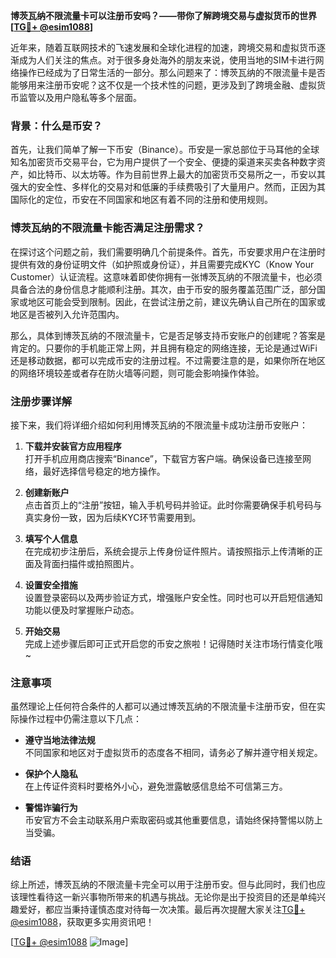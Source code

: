 **博茨瓦纳不限流量卡可以注册币安吗？——带你了解跨境交易与虚拟货币的世界[[TG💪+ @esim1088](https://t.me/s/esim1088)]**

近年来，随着互联网技术的飞速发展和全球化进程的加速，跨境交易和虚拟货币逐渐成为人们关注的焦点。对于很多身处海外的朋友来说，使用当地的SIM卡进行网络操作已经成为了日常生活的一部分。那么问题来了：博茨瓦纳的不限流量卡是否能够用来注册币安呢？这不仅是一个技术性的问题，更涉及到了跨境金融、虚拟货币监管以及用户隐私等多个层面。

### 背景：什么是币安？

首先，让我们简单了解一下币安（Binance）。币安是一家总部位于马耳他的全球知名加密货币交易平台，它为用户提供了一个安全、便捷的渠道来买卖各种数字资产，如比特币、以太坊等。作为目前世界上最大的加密货币交易所之一，币安以其强大的安全性、多样化的交易对和低廉的手续费吸引了大量用户。然而，正因为其国际化的定位，币安在不同国家和地区有着不同的注册和使用规则。

### 博茨瓦纳的不限流量卡能否满足注册需求？

在探讨这个问题之前，我们需要明确几个前提条件。首先，币安要求用户在注册时提供有效的身份证明文件（如护照或身份证），并且需要完成KYC（Know Your Customer）认证流程。这意味着即使你拥有一张博茨瓦纳的不限流量卡，也必须具备合法的身份信息才能顺利注册。其次，由于币安的服务覆盖范围广泛，部分国家或地区可能会受到限制。因此，在尝试注册之前，建议先确认自己所在的国家或地区是否被列入允许范围内。

那么，具体到博茨瓦纳的不限流量卡，它是否足够支持币安账户的创建呢？答案是肯定的。只要你的手机能正常上网，并且拥有稳定的网络连接，无论是通过WiFi还是移动数据，都可以完成币安的注册过程。不过需要注意的是，如果你所在地区的网络环境较差或者存在防火墙等问题，则可能会影响操作体验。

### 注册步骤详解

接下来，我们将详细介绍如何利用博茨瓦纳的不限流量卡成功注册币安账户：

1. **下载并安装官方应用程序**  
   打开手机应用商店搜索“Binance”，下载官方客户端。确保设备已连接至网络，最好选择信号稳定的地方操作。

2. **创建新账户**  
   点击首页上的“注册”按钮，输入手机号码并验证。此时你需要确保手机号码与真实身份一致，因为后续KYC环节需要用到。

3. **填写个人信息**  
   在完成初步注册后，系统会提示上传身份证件照片。请按照指示上传清晰的正面及背面扫描件或拍照图片。

4. **设置安全措施**  
   设置登录密码以及两步验证方式，增强账户安全性。同时也可以开启短信通知功能以便及时掌握账户动态。

5. **开始交易**  
   完成上述步骤后即可正式开启您的币安之旅啦！记得随时关注市场行情变化哦~

### 注意事项

虽然理论上任何符合条件的人都可以通过博茨瓦纳的不限流量卡注册币安，但在实际操作过程中仍需注意以下几点：

- **遵守当地法律法规**  
  不同国家和地区对于虚拟货币的态度各不相同，请务必了解并遵守相关规定。
  
- **保护个人隐私**  
  在上传证件资料时要格外小心，避免泄露敏感信息给不可信第三方。

- **警惕诈骗行为**  
  币安官方不会主动联系用户索取密码或其他重要信息，请始终保持警惕以防上当受骗。

### 结语

综上所述，博茨瓦纳的不限流量卡完全可以用于注册币安。但与此同时，我们也应该理性看待这一新兴事物所带来的机遇与挑战。无论你是出于投资目的还是单纯兴趣爱好，都应当秉持谨慎态度对待每一次决策。最后再次提醒大家关注[TG💪+ @esim1088](https://t.me/s/esim1088)，获取更多实用资讯吧！

[[TG💪+ @esim1088](https://t.me/s/esim1088) ![Image](https://i.postimg.cc/4NQfJmqS/Snipaste-2025-05-13-00-14-12.png)]